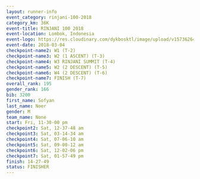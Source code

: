 ```yaml
---
layout: runner-info 
event_category: rinjani-100-2018 
category_km: 36K 
event-title: RINJANI 100 2018 
event-location: Lombok, Indonesia 
event-logo: https://res.cloudinary.com/dykbosktl/image/upload/v1573626435/Logo/Rinjani_eoufbh.png 
event-date: 2018-03-04 
checkpoint-name2: W1 (T-2) 
checkpoint-name3: W2 (1 ASCENT) (T-3) 
checkpoint-name4: W3 RINJANI SUMMIT (T-4) 
checkpoint-name5: W2 (2 DESCENT) (T-5) 
checkpoint-name6: W4 (2 DESCENT) (T-6) 
checkpoint-name7: FINISH (T-7) 
overall_rank: 195
gender_rank: 166
bib: 3200
first_name: Sofyan
last_name: Noer
gender: M
team_name: None
start: Fri, 11-30-00 pm
checkpoint2: Sat, 12-37-48 am
checkpoint3: Sat, 03-14-34 am
checkpoint4: Sat, 07-06-10 am
checkpoint5: Sat, 09-00-12 am
checkpoint6: Sat, 12-02-06 pm
checkpoint7: Sat, 01-57-49 pm
finish: 14-27-49
status: FINISHER
---
```

